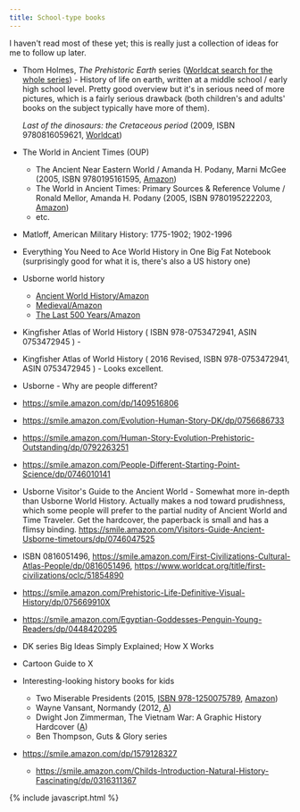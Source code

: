 ```yaml
---
title: School-type books
---
```


I haven't read most of these yet; this is really just a collection of ideas for me to follow up later.

* Thom Holmes, *The Prehistoric Earth* series ([Worldcat search for the whole
  series](https://www.worldcat.org/search?q=se%3A%22Prehistoric+earth.%22+au%3Aholmes&qt=results_page#%2528x0%253Abook%2Bx4%253Aprintbook%2529format)) -
  History of life on earth, written at a middle school / early high school
  level. Pretty good overview but it's in serious need of more pictures, which
  is a fairly serious drawback (both children's and adults' books on the
  subject typically have more of them).

    *Last of the dinosaurs: the Cretaceous period*
      (2009, ISBN 9780816059621,
      [Worldcat](https://www.worldcat.org/title/last-of-the-dinosaurs-the-cretaceous-period/oclc/607552529))

* The World in Ancient Times (OUP)
  * The Ancient Near Eastern World / Amanda H. Podany, Marni McGee
    (2005, ISBN 9780195161595, [Amazon](https://smile.amazon.com/Ancient-Near-Eastern-World-Times/dp/0195161599))
  * The World in Ancient Times: Primary Sources & Reference Volume / Ronald Mellor, Amanda H. Podany
    (2005, ISBN 9780195222203, [Amazon](https://smile.amazon.com/World-Ancient-Times-Primary-Reference/dp/0195222202))
  * etc.

* Matloff, American Military History: 1775-1902; 1902-1996
* Everything You Need to Ace World History in One Big Fat Notebook (surprisingly good for what it is, there's also a US history one)
* Usborne world history
  * [Ancient World History/Amazon](https://smile.amazon.com/Ancient-World-History-Usborne/dp/0746027605)
  * [Medieval/Amazon](https://smile.amazon.com/Medieval-World-History-Usborne/dp/0746027621)
  * [The Last 500 Years/Amazon](https://smile.amazon.com/Last-Years-Usborne-World-History/dp/0439274257)
* Kingfisher Atlas of World History (
  ISBN 978-0753472941, ASIN 0753472945
  ) -
* Kingfisher Atlas of World History (
  2016 Revised, ISBN 978-0753472941, ASIN 0753472945
  ) -
  Looks excellent.
* Usborne - Why are people different?
* <https://smile.amazon.com/dp/1409516806>
* <https://smile.amazon.com/Evolution-Human-Story-DK/dp/0756686733>
* <https://smile.amazon.com/Human-Story-Evolution-Prehistoric-Outstanding/dp/0792263251>
* <https://smile.amazon.com/People-Different-Starting-Point-Science/dp/0746010141>
* Usborne Visitor's Guide to the Ancient World - Somewhat more in-depth than Usborne World History.
  Actually makes a nod toward prudishness, which some people will prefer to the partial nudity of Ancient World and Time Traveler.
  Get the hardcover, the paperback is small and has a flimsy binding.
  <https://smile.amazon.com/Visitors-Guide-Ancient-Usborne-timetours/dp/0746047525>
* ISBN 0816051496, <https://smile.amazon.com/First-Civilizations-Cultural-Atlas-People/dp/0816051496>, <https://www.worldcat.org/title/first-civilizations/oclc/51854890> 
* <https://smile.amazon.com/Prehistoric-Life-Definitive-Visual-History/dp/075669910X>

* <https://smile.amazon.com/Egyptian-Goddesses-Penguin-Young-Readers/dp/0448420295>
* DK series Big Ideas Simply Explained; How X Works
* Cartoon Guide to X
* Interesting-looking history books for kids

  * Two Miserable Presidents
    (2015, [ISBN 978-1250075789](https://www.worldcat.org/isbn/978-1250075789),
    [Amazon](https://smile.amazon.com/dp/1250075785))
  * Wayne Vansant, Normandy
    (2012, [A](https://smile.amazon.com/dp/0760343926))
  * Dwight Jon Zimmerman, The Vietnam War: A Graphic History Hardcover
    ([A](https://smile.amazon.com/Vietnam-War-Dwight-Jon-Zimmerman/dp/0809094959))
  * Ben Thompson, Guts & Glory series

* <https://smile.amazon.com/dp/1579128327>
  * <https://smile.amazon.com/Childs-Introduction-Natural-History-Fascinating/dp/0316311367>

{% include javascript.html %}


